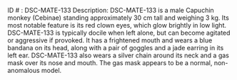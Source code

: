 ID # : DSC-MATE-133
Description: DSC-MATE-133 is a male Capuchin monkey (Cebinae) standing approximately 30 cm tall and weighing 3 kg. Its most notable feature is its red clown eyes, which glow brightly in low light. DSC-MATE-133 is typically docile when left alone, but can become agitated or aggressive if provoked. It has a frightened mouth and wears a blue bandana on its head, along with a pair of goggles and a jade earring in its left ear. DSC-MATE-133 also wears a silver chain around its neck and a gas mask over its nose and mouth. The gas mask appears to be a normal, non-anomalous model.